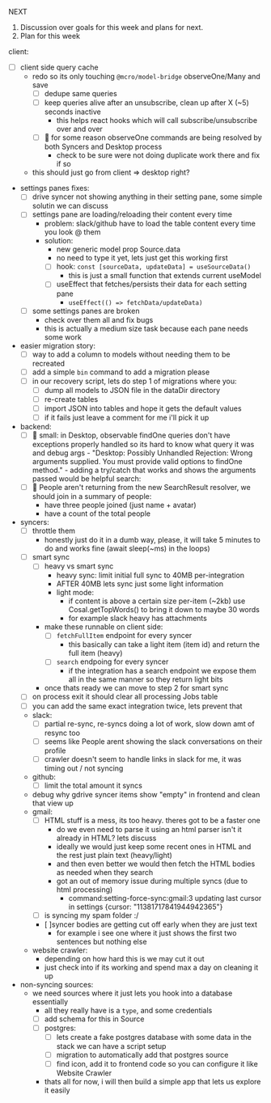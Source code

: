 NEXT

1. Discussion over goals for this week and plans for next.
2. Plan for this week

client:

- [ ] client side query cache
  - redo so its only touching `@mcro/model-bridge` observeOne/Many and save
    - [ ] dedupe same queries
    - [ ] keep queries alive after an unsubscribe, clean up after X (~5) seconds inactive
      - this helps react hooks which will call subscribe/unsubscribe over and over
    - [ ] 🐛 for some reason observeOne commands are being resolved by both Syncers and Desktop process
      - check to be sure were not doing duplicate work there and fix if so
  - this should just go from client => desktop right?
- settings panes fixes:
  - [ ] drive syncer not showing anything in their setting pane, some simple solutin we can discuss
  - [ ] settings pane are loading/reloading their content every time
    - problem: slack/github have to load the table content every time you look @ them
    - solution:
      - new generic model prop Source.data
      - no need to type it yet, lets just get this working first
      - [ ] hook: `const [sourceData, updateData] = useSourceData()`
        - this is just a small function that extends current useModel
      - [ ] useEffect that fetches/persists their data for each setting pane
        - `useEffect(() => fetchData/updateData)`
  - [ ] some settings panes are broken
    - check over them all and fix bugs
    - this is actually a medium size task because each pane needs some work
- easier migration story:
  - [ ] way to add a column to models without needing them to be recreated
  - [ ] add a simple `bin` command to add a migration please
  - [ ] in our recovery script, lets do step 1 of migrations where you:
    - [ ] dump all models to JSON file in the dataDir directory
    - [ ] re-create tables
    - [ ] import JSON into tables and hope it gets the default values
    - [ ] if it fails just leave a comment for me i'll pick it up
- backend:
  - [ ] 🐛 small: in Desktop, observable findOne queries don't have exceptions properly handled so its hard to know what query it was and debug args - "Desktop: Possibly Unhandled Rejection: Wrong arguments supplied. You must provide valid options to findOne method." - adding a try/catch that works and shows the arguments passed would be helpful
        search:
  - [ ] 🐛 People aren't returning from the new SearchResult resolver, we should join in a summary of people:
    - have three people joined (just name + avatar)
    - have a count of the total people
- syncers:
  - [ ] throttle them
    - honestly just do it in a dumb way, please, it will take 5 minutes to do and works fine (await sleep(~ms) in the loops)
  - [ ] smart sync
    - [ ] heavy vs smart sync
      - heavy sync: limit initial full sync to 40MB per-integration
      - AFTER 40MB lets sync just some light information
      - light mode:
        - if content is above a certain size per-item (~2kb) use Cosal.getTopWords() to bring it down to maybe 30 words
        - for example slack heavy has attachments
    - make these runnable on client side:
      - [ ] `fetchFullItem` endpoint for every syncer
        - this basically can take a light item (item id) and return the full item (heavy)
      - [ ] `search` endpoing for every syncer
        - if the integration has a search endpoint we expose them all in the same manner so they return light bits
    - once thats ready we can move to step 2 for smart sync
  - [ ] on process exit it should clear all processing Jobs table
  - [ ] you can add the same exact integration twice, lets prevent that
  - slack:
    - [ ] partial re-sync, re-syncs doing a lot of work, slow down amt of resync too
    - [ ] seems like People arent showing the slack conversations on their profile
    - [ ] crawler doesn't seem to handle links in slack for me, it was timing out / not syncing
  - github:
    - [ ] limit the total amount it syncs
  - debug why gdrive syncer items show "empty" in frontend and clean that view up
  - gmail:
    - [ ] HTML stuff is a mess, its too heavy. theres got to be a faster one
      - do we even need to parse it using an html parser isn't it already in HTML? lets discuss
      - ideally we would just keep some recent ones in HTML and the rest just plain text (heavy/light)
      - and then even better we would then fetch the HTML bodies as needed when they search
      - got an out of memory issue during multiple syncs (due to html processing)
        - command:setting-force-sync:gmail:3 updating last cursor in settings {cursor: "11381717841944942365"}
    - [ ] is syncing my spam folder :/
    - [ ]syncer bodies are getting cut off early when they are just text
      - for example i see one where it just shows the first two sentences but nothing else
  - website crawler:
    - depending on how hard this is we may cut it out
    - just check into if its working and spend max a day on cleaning it up
- non-syncing sources:
  - we need sources where it just lets you hook into a database essentially
    - all they really have is a `type`, and some credentials
    - [ ] add schema for this in Source
    - [ ] postgres:
      - [ ] lets create a fake postgres database with some data in the stack we can have a script setup
      - [ ] migration to automatically add that postgres source
      - [ ] find icon, add it to frontend code so you can configure it like Website Crawler
    - thats all for now, i will then build a simple app that lets us explore it easily
